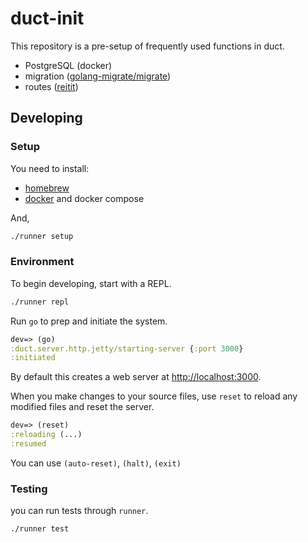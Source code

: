 # duct-init

This repository is a pre-setup of frequently used functions in duct.

- PostgreSQL (docker)
- migration ([golang-migrate/migrate](https://github.com/golang-migrate/migrate))
- routes ([reitit](https://github.com/metosin/reitit))

## Developing

### Setup

You need to install:

- [homebrew](https://brew.sh)
- [docker](https://docs.docker.com) and docker compose

And,

```bash
./runner setup
```

### Environment

To begin developing, start with a REPL.

```sh
./runner repl
```

Run `go` to prep and initiate the system.

```clojure
dev=> (go)
:duct.server.http.jetty/starting-server {:port 3000}
:initiated
```

By default this creates a web server at <http://localhost:3000>.

When you make changes to your source files, use `reset` to reload any
modified files and reset the server.

```clojure
dev=> (reset)
:reloading (...)
:resumed
```

You can use `(auto-reset)`, `(halt)`, `(exit)`

### Testing

you can run tests through `runner`.

```sh
./runner test
```
